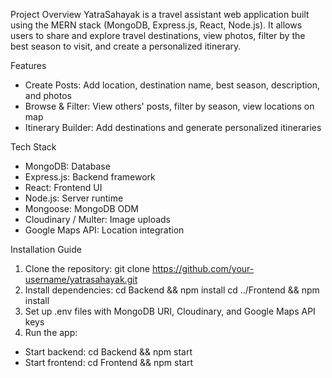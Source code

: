 Project Overview
YatraSahayak is a travel assistant web application built using the MERN stack (MongoDB, Express.js, React, Node.js).
It allows users to share and explore travel destinations, view photos, filter by the best season to visit, and create a
personalized itinerary.


Features
- Create Posts: Add location, destination name, best season, description, and photos
- Browse & Filter: View others' posts, filter by season, view locations on map
- Itinerary Builder: Add destinations and generate personalized itineraries


Tech Stack
- MongoDB: Database
- Express.js: Backend framework
- React: Frontend UI
- Node.js: Server runtime
- Mongoose: MongoDB ODM
- Cloudinary / Multer: Image uploads
- Google Maps API: Location integration

Installation Guide
1. Clone the repository:
 git clone https://github.com/your-username/yatrasahayak.git
2. Install dependencies:
 cd Backend && npm install
 cd ../Frontend && npm install
3. Set up .env files with MongoDB URI, Cloudinary, and Google Maps API keys
4. Run the app:
 - Start backend: cd Backend && npm start
 - Start frontend: cd Frontend && npm start


